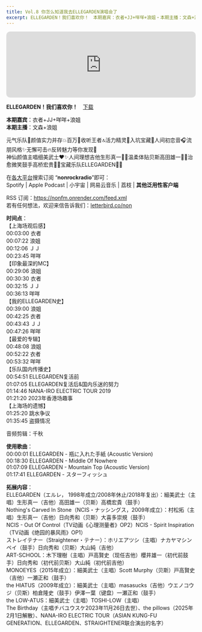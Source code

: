 ```yaml
---
title: Vol.8 你怎么知道我去ELLEGARDEN演唱会了
excerpt: ELLEGARDEN！我们喜欢你！　本期嘉宾：衣者+JJ+咩咩+浪姐・本期主播：文森+浪姐　在各大平台搜索订阅 “nonrockradio”即可
---
```


<iframe allow="autoplay *; encrypted-media *; fullscreen *; clipboard-write" frameborder="0" height="175" style="width:100%;max-width:660px;overflow:hidden;border-radius:10px;" sandbox="allow-forms allow-popups allow-same-origin allow-scripts allow-storage-access-by-user-activation allow-top-navigation-by-user-activation" src="https://embed.podcasts.apple.com/cn/podcast/vol-8-%E4%BD%A0%E6%80%8E%E4%B9%88%E7%9F%A5%E9%81%93%E6%88%91%E5%8E%BBellegarden%E6%BC%94%E5%94%B1%E4%BC%9A%E4%BA%86/id1630413360?i=1000706328294"></iframe>  

**ELLEGARDEN！我们喜欢你！**　[下载](https://dts.podtrac.com/redirect.mp3/baabao-episode-stream-set.s3.amazonaws.com/7810813edaa7453ebe0dc98b81247c59--202505050655541746428154.mp3)  
  
**本期嘉宾**：衣者+JJ+咩咩+浪姐  
**本期主播**：文森+浪姐  
  
元气乐队💫颜值实力并存💥百万💯收听王者🔝活力精灵🧚入坑宝藏💌人间初恋音🎧流朋风格✨无懈可击🔥反转魅力等你发现🎁  
神仙颜值主唱细美武士❤️✨人间理想吉他生形真一💚✨温柔体贴贝斯高田雄一💙✨治愈微笑鼓手高桥宏贵💜✨宝藏乐队ELLEGARDEN🧡✨  
  
在[各大平台](https://nonfm.onrender.com/)搜索订阅 “**nonrockradio**”即可：  
Spotify | Apple Podcast | 小宇宙 | 网易云音乐 | 荔枝 | **其他泛用性客户端**  
  
RSS 订阅：https://nonfm.onrender.com/feed.xml  
若有任何想法，欢迎来信告诉我们：[letterbird.co/non](https://letterbird.co/non)  
  
**时间点**：  
【上海场观后感】  
00:03:00 衣者  
00:07:22 浪姐  
00:12:06 ＪＪ  
00:23:45 咩咩  
【印象最深的MC】  
00:29:06 浪姐  
00:30:30 衣者  
00:32:15 ＪＪ  
00:36:13 咩咩  
【我的ELLEGARDEN史】  
00:39:00 浪姐  
00:42:25 衣者  
00:43:43 ＪＪ  
00:47:26 咩咩  
【最爱的专辑】  
00:48:08 浪姐  
00:52:22 衣者  
00:53:32 咩咩  
【乐队国内传播史】  
00:54:51 ELLEGARDEN复活前  
01:07:05 ELLEGARDEN复活后&国内乐迷的努力  
01:14:46 NANA-IRO ELECTRIC TOUR 2019  
01:21:20 2023年香港场趣事  
【上海场的遗憾】  
01:25:20 跳水争议  
01:35:45 盗摄情况  
  
音频剪辑：千秋  
  
**使用歌曲**：  
00:00:01 ELLEGARDEN - 瓶に入れた手紙 (Acoustic Version)  
00:18:30 ELLEGARDEN - Middle Of Nowhere  
01:07:09 ELLEGARDEN - Mountain Top (Acoustic Version)  
01:17:41 ELLEGARDEN - スターフィッシュ  
  
**拓展内容**：   
ELLEGARDEN（エルレ， 1998年成立/2008年休止/2018年复出）：細美武士（主唱）生形真一（吉他）高田雄一（贝斯）高橋宏貴（鼓手）  
Nothing's Carved In Stone（NCIS・ナッシングス，2009年成立）：村松拓（主唱）生形真一（吉他）日向秀和（贝斯）大喜多崇規（鼓手）  
NCIS - Out Of Control（TV动画《心理测量者》OP2）NCIS - Spirit Inspiration（TV动画《绝园的暴风雨》OP1）  
ストレイテナー（Straightener・テナー）：ホリエアツシ（主唱）ナカヤマシンペイ（鼓手）日向秀和（贝斯）大山純（吉他）  
ART-SCHOOL：木下理樹（主唱）戸高賢史（现任吉他）櫻井雄一（初代前鼓手）日向秀和（初代前贝斯）大山純（初代前吉他）  
MONOEYES（2015年成立）：細美武士（主唱）Scott Murphy（贝斯）戸高賢史（吉他）一瀬正和（鼓手）  
the HIATUS（2009年成立）：細美武士（主唱）masasucks（吉他）ウエノコウジ（贝斯）柏倉隆史（鼓手）伊澤一葉（键盘）一瀬正和（鼓手）  
the LOW-ATUS：細美武士（主唱）TOSHI-LOW（主唱）  
The Birthday（主唱チバユウスケ2023年11月26日去世）、the pillows（2025年2月1日解散）、NANA-IRO ELECTRIC TOUR（ASIAN KUNG-FU GENERATION、ELLEGARDEN、STRAIGHTENER联合演出的名字）
